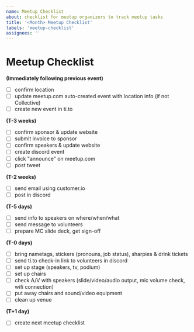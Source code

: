 ```yaml
---
name: Meetup Checklist
about: checklist for meetup organizers to track meetup tasks
title: '<Month> Meetup Checklist'
labels: 'meetup-checklist'
assignees: ''
---
```

# Meetup Checklist
  
**(Immediately following previous event)**
- [ ] confirm location
- [ ] update meetup.com auto-created event with location info (if not Collective)
- [ ] create new event in ti.to
  
**(T-3 weeks)**
- [ ] confirm sponsor & update website
- [ ] submit invoice to sponsor
- [ ] confirm speakers & update website
- [ ] create discord event
- [ ] click "announce" on meetup.com
- [ ] post tweet

**(T-2 weeks)**
- [ ] send email using customer.io
- [ ] post in discord

**(T-5 days)**
- [ ] send info to speakers on where/when/what
- [ ] send message to volunteers
- [ ] prepare MC slide deck, get sign-off

**(T-0 days)**
- [ ] bring nametags, stickers (pronouns, job status), sharpies & drink tickets
- [ ] send ti.to check-in link to volunteers in discord
- [ ] set up stage (speakers, tv, podium)
- [ ] set up chairs
- [ ] check A/V with speakers (slide/video/audio output, mic volume check, wifi connection)
- [ ] put away chairs and sound/video equipment
- [ ] clean up venue

**(T+1 day)**
- [ ] create next meetup checklist
